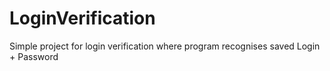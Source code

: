 # LoginVerification
Simple project for login verification where program recognises saved Login + Password
